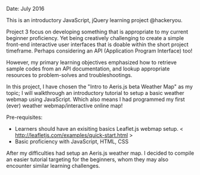 Date: July 2016

This is an introductory JavaScript, jQuery learning project @hackeryou.

Project 3 focus on developing something that is appropriate to my current beginner proficiency. Yet being creatively challenging to create a simple front-end interactive user interfaces that is doable within the short project timeframe. Perhaps considering an API (Application Program Interface) too! 

However, my primary learning objectives emphasized how to retrieve sample codes from an API documentation, and lookup appropriate resources to problem-solves and troubleshootings.  

In this project, I have chosen the "Intro to Aeris.js beta Weather Map" as my topic; I will walkthrough an introductory tutorial to setup a basic weather webmap using JavaScript. Which also means I had programmed my first (ever) weather webmap/interactive online map!  

Pre-requisites: 
- Learners should have an exisiting basics Leaflet.js webmap setup. 
< http://leafletjs.com/examples/quick-start.html >
- Basic proficiency with JavaScript, HTML, CSS

After my difficulties had setup an Aeris.js weather map. I decided to compile an easier tutorial targeting for the beginners, whom they may also encounter similar learning challenges.
